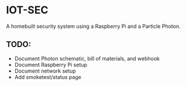 # IOT-SEC
A homebuilt security system using a Raspberry Pi and a Particle Photon.

## TODO:
* Document Photon schematic, bill of materials, and webhook
* Document Raspberry Pi setup
* Document network setup
* Add smoketest/status page
